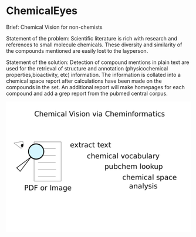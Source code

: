 ChemicalEyes
============

Brief: Chemical Vision for non-chemists

Statement of the problem: Scientific literature is rich with research and references to small molecule chemicals. These diversity and similarity of the compounds mentioned are easily lost to the layperson. 

Statement of the solution: Detection of compound  mentions in plain text are used for the retrieval of structure and annotation (physicochemical properties,bioactivity, etc) information. The information is collated into a chemical space report after calculations have been made on the compounds in the set. An additional report will make homepages for each compound and add a grep report from the pubmed central corpus.


![ChemicalEyes](https://github.com/andrewdefries/ChemicalEyes/blob/master/ChemicalEyes.png)
